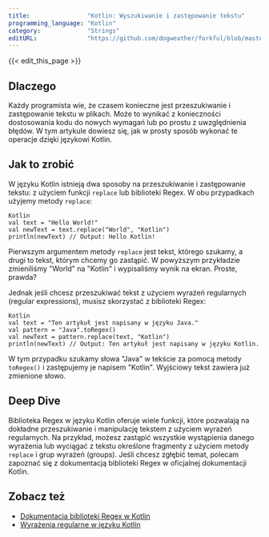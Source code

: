 ```yaml
---
title:                "Kotlin: Wyszukiwanie i zastępowanie tekstu"
programming_language: "Kotlin"
category:             "Strings"
editURL:              "https://github.com/dogweather/forkful/blob/master/content/pl/kotlin/searching-and-replacing-text.md"
---
```


{{< edit_this_page >}}

## Dlaczego

Każdy programista wie, że czasem konieczne jest przeszukiwanie i zastępowanie tekstu w plikach. Może to wynikać z konieczności dostosowania kodu do nowych wymagań lub po prostu z uwzględnienia błędów. W tym artykule dowiesz się, jak w prosty sposób wykonać te operacje dzięki językowi Kotlin.

## Jak to zrobić

W języku Kotlin istnieją dwa sposoby na przeszukiwanie i zastępowanie tekstu: z użyciem funkcji `replace` lub biblioteki Regex. W obu przypadkach użyjemy metody `replace`:

```
Kotlin
val text = "Hello World!"
val newText = text.replace("World", "Kotlin")
println(newText) // Output: Hello Kotlin!
```

Pierwszym argumentem metody `replace` jest tekst, którego szukamy, a drugi to tekst, którym chcemy go zastąpić. W powyższym przykładzie zmieniliśmy "World" na "Kotlin" i wypisaliśmy wynik na ekran. Proste, prawda?

Jednak jeśli chcesz przeszukiwać tekst z użyciem wyrażeń regularnych (regular expressions), musisz skorzystać z biblioteki Regex:

```
Kotlin
val text = "Ten artykuł jest napisany w języku Java."
val pattern = "Java".toRegex()
val newText = pattern.replace(text, "Kotlin")
println(newText) // Output: Ten artykuł jest napisany w języku Kotlin.
```

W tym przypadku szukamy słowa "Java" w tekście za pomocą metody `toRegex()` i zastępujemy je napisem "Kotlin". Wyjściowy tekst zawiera już zmienione słowo.

## Deep Dive

Biblioteka Regex w języku Kotlin oferuje wiele funkcji, które pozwalają na dokładne przeszukiwanie i manipulację tekstem z użyciem wyrażeń regularnych. Na przykład, możesz zastąpić wszystkie wystąpienia danego wyrażenia lub wyciągać z tekstu określone fragmenty z użyciem metody `replace` i grup wyrażeń (groups). Jeśli chcesz zgłębić temat, polecam zapoznać się z dokumentacją biblioteki Regex w oficjalnej dokumentacji Kotlin.

## Zobacz też

- [Dokumentacja biblioteki Regex w Kotlin](https://kotlinlang.org/api/latest/jvm/stdlib/kotlin.text/-regex/)
- [Wyrażenia regularne w języku Kotlin](https://kotlinlang.org/docs/reference/regular-sequences.html)